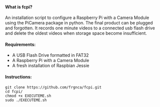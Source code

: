#### What is fcpi?
An installation script to configure a Raspberry Pi with a Camera Module using the PiCamera package in python. The final product can be plugged and forgotten. It records one minute videos to a connected usb flash drive and delete the oldest videos when storage space become insufficient.

#### Requirements:
- A USB Flash Drive formatted in FAT32
- A Raspberry Pi with a Camera Module
- A fresh installation of Raspbian Jessie

#### Instructions:

    git clone https://github.com/frgnca/fcpi.git
    cd fcpi/
    chmod +x EXECUTEME.sh
    sudo ./EXECUTEME.sh
